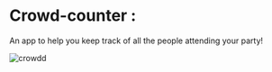 # Crowd-counter : 

An app to help you keep track of all the people attending your party!


![crowdd](https://user-images.githubusercontent.com/78073642/163607251-2d19f949-a9bb-4a2a-8496-ec356bae5a93.png)
